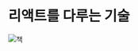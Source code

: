 # 리액트를 다루는 기술

![책](https://github.com/davidktlee/node-study/assets/97086762/31f083b9-945d-45ce-80e0-032ea2815796)
